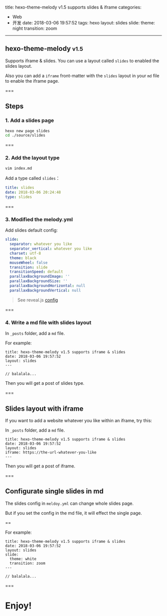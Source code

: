 title: hexo-theme-melody v1.5 supports slides & iframe
categories:
  - Web 
  - 开发
date: 2018-03-06 19:57:52
tags: hexo
layout: slides
slide:
  theme: night
  transition: zoom
---

## hexo-theme-melody <small>v1.5</small>
<!-- .slide: data-background="#49B1F5" -->

Supports iframe & slides. You can use a layout called `slides` to enabled the slides layout.

Also you can add a `iframe` front-matter with the `slides` layout in your `md` file to enable the iframe page.

===

## Steps
<!-- .slide: data-transition="concave" data-background="#C7916B" -->

### 1. Add a slides page

```bash
hexo new page slides
cd ./source/slides
```

===

### 2. Add the layout type
<!-- .slide: data-transition="fade" data-background="#00C4B6" -->

```bash
vim index.md
```

Add a type called `slides`：


```yaml
title: slides
date: 2018-03-06 20:24:48
type: slides
```

===

### 3. Modified the melody.yml
<!-- .slide: data-transition="convex" data-background="#1B9EF3" -->

Add slides default config:


```yaml
slide:
  separator: whatever you like
  separator_vertical: whatever you like
  charset: utf-8
  theme: black
  mouseWheel: false
  transition: slide
  transitionSpeed: default
  parallaxBackgroundImage: ''
  parallaxBackgroundSize: ''
  parallaxBackgroundHorizontal: null
  parallaxBackgroundVertical: null
```

> See reveal.js [config](https://github.com/hakimel/reveal.js#configuration)

===

### 4. Write a md file with slides layout
<!-- .slide: data-transition="zoom" data-background="#F47466" -->

In `_posts` folder, add a `md` file.

For example:

```
title: hexo-theme-melody v1.5 supports iframe & slides
date: 2018-03-06 19:57:52
layout: slides
---

// balalala...
```

Then you will get a post of slides type.

===

## Slides layout with iframe

If you want to add a website whatever you like within an iframe, try this:

In `_posts` folder, add a `md` file.

```
title: hexo-theme-melody v1.5 supports iframe & slides
date: 2018-03-06 19:57:52
layout: slides
iframe: https://the-url-whatever-you-like
---
```

Then you will get a post of iframe.

===

## Configurate single slides in md
<!-- .slide: data-transition="convex" data-background="#69C282" -->

The slides config in `meldoy.yml` can change whole slides page.

But if you set the config in the md file, it will effect the single page.

==

For example:

```
title: hexo-theme-melody v1.5 supports iframe & slides
date: 2018-03-06 19:57:52
layout: slides
slide:
  theme: white
  transition: zoom
---

// balalala...
```

===

# Enjoy!
<!-- .slide: data-background="#49B1F5" -->


